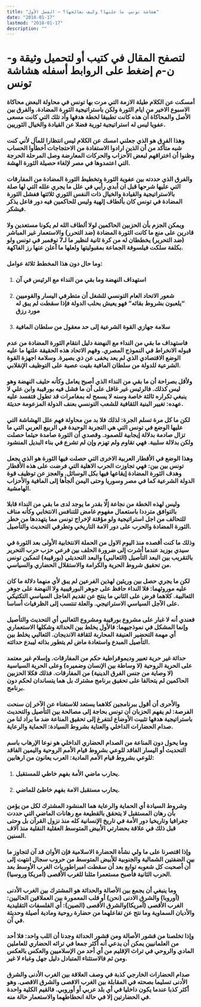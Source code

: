 ```yaml
---
title: "هشاشة تونس، ما علتها؟ وكيف نعالجها؟ – الفصل الأول"
date: "2018-01-17"
lastmod: "2018-01-17"
description: ""
---
```

# **لتصفح المقال في كتيب أو لتحميل وثيقة و-ن-م إضغط على الروابط أسفله** **هشاشة تونس**

### أمسكت عن الكلام طيلة الازمة التي مرت بها تونس في محاولة البعض محاكاة الاسبوع الاخير من ايام الثورة ولكن باستراتيجية الثورة المضادة. والفرق بين الأصل والمحاكاة أن هذه كانت تطبيقا لخطة هدفها وأد تلك التي كانت مسعى عفويا ليس له استراتيجية ثورية فضلا عن القيادة والخيال الثوريين.

### وهذا الفرق هو الذي جعلني امسك عن الكلام ليس انتظارا للمآل لأني كنت شبه متأكد من أن الذين ارادوا الاستفادة من الاحتجاجات أخطأوا الحساب وظنوا أن اختراقهم لبعض الأحزاب والحركات المعارضة وصل المرحلة الحرجة التي اعتمدوها في مصر لإلغاء حصيلة الثورة الهشة.

### والفرق الذي حددته بين عفوية الثورة وتخطيط الثورة المضادة من المفارقات التي عليها شرحها قبل ان أبدي رأيي في علل ما يجري علله التي لها صلة بالاستراتيجية والقيادة والخيال ذات النفس الثوري ثلاثتها ففشل الثورة المضادة في تونس كان بألطاف إلهية وليس للحاكمين فيه دور فاعل يذكر فيشكر.

### ويمكن الجزم بأن الحزبين الحاكمين لولا ألطاف الله لم يكونا مستعدين ولا قادرين على منع ما كانت الثورة المضادة (ضد التحرر) والاستعمار غير المباشر (ضد التحرير) يخططان له من كرة ثانية لنظير ما لـ7 نوفمبر في تونس ولو بكلفة سلكت فيلسوفة الجماعة بمقبوليتها ولعلها ما أعلن عنها رز الفاكهة.

### وما حال دون هذا المخطط ثلاثة عوامل:

1. ### استهداف النهضة وما بقي من النداء مع الرئيس في آن
2. ### شعور الاتحاد العام التونسي للشغل أن متطرفي اليسار والقوميين “يلعبون بشروط بقائه” فهو يعيش بحلب الدولة فإذا سقطت لم يبق له مورد رزق
3. ### سلامة جهازي القوة الشرعية إلى حد معقول من سلطان المافية

### فاستهداف ما بقي من النداء مع النهضة دليل انتقام الثورة المضادة من عدم قبوله الانخراط في النموذج المصري. وفهم الاتحاد هذه الحقيقة علتها ما عليه الوضع الاقتصادي الذي لم يعد يخفى عن ذي بصيرة. وسلامة اجهزة القوة الشرعية للدولة من سلطان المافية بقيت عصية على التوظيف الإنقلابي.

### ولأقل بصراحة أن ما بقي من النداء الذي أصبح يعامل وكأنه حليف النهضة وهو ليس كذلك. فالرئيس غير غافل على أن ما فشل فيه بورقيبة وابن علي لا ينبغي تكراره ثالثة خاصة وسنه لا يسمح له بمغامرات قد تطول فتفسد عليه عهده: تغيير البنية الثقافية للشعب التونسي بعنف الدولة المزعومة حديثة.

### لكن ما كل مرة تسلم الجرة: لذلك فلا بد من محاولة فهم علل الهشاشة التي عليها الوضع في تونس التي هي التجربة الوحيدة في الربيع العربي التي ما تزال صادمة بدلالة إيجابية للصمود. وقصدي أن الثورة صامدة حيثما حصلت ولكن بدلالة سلبية. فهي تقاوم ولم تهزم وإن لم تشرع في بناء البديل المنشود

### وهذا الوضع في الأقطار العربية الاخرى التي حصلت فيها الثورة هو الذي يجعل تونس بين بين: فهي تجاوزت الحرب الاهلية التي فرضت على هذه الأقطار وهدف الثورة المضادة إيقاعها فيها بكل الوسائل. والعجز عن توظيف قوة الدولة الشرعية كما في مصر وسوريا وحتى اليمن ألجأها إلى المافية والأحزاب الهامشية.

### وليس لهذه الخطة من نجاعة إلّا بقدر ما يوجد لدى ما بقي من النداء قابلا بالتوافق مترددا باستعمال مفهوم غامض للتنافس الانتخابي وكأنه مناف للتحالف من اجل استراتيجية ولو مؤقتة لإخراج تونس مما يتهددها من خطر الثورة المضادة والحرب على دور الامة التاريخي وتطرفي التحديث والتأصيل.

### وذلك ما كنت أقصده منذ اليوم الاول من الحملة الانتخابية الأولى بعد الثورة في سيدي بوزيد عندما أشرت إلى ضرورة الحلف بين فرعي حزب حرب التحرير بالتقريب بين البعد التأصيل (الثعالبي) والبعد التحديثي (بورقيبة) لتمكين تونس من تحقيق شروط الحرية والكرامة والاستقلال الحضاري والسياسي.

### لكن ما يجري حصل بين وريثين لهذين الفرعين لم يبق لأي منهما دلالة ما كان عليه موروثهما: فلا النداء حافظ على جوهر البورقيبية ولا النهضة على جوهر الثعالبية. كلاهما فرض على الثاني ما ينتج عن تقديم العاجل السياسي التكتيكي على الآجل السياسي الاستراتيجي. والعلة تنتسب إلى الظرفيات أساسا.

### فعندي أنه لا غبار على مشروع بورقيبة ومشروع الثعالبي أي التحديث والتأصيل وإنما المشكل في نموذجيهما: فالأول يخلط بين الحداثة وشكلها الاستعماري أي مهمة التحضير العنيفة المحاربة لثقافة الانديجان. الثعالبي يخلط بين التأصيل المبدع واستعادة ماض لم يتطور بذاته ليبدع حداثته.

### حداثة غير حرية تعبير وديموقراطية حكم من المفارقات. وإسلام غير معتمد على الحرية الروحية (لا وساطة بين الإنسان وضميره) وعلى الحرية السياسية (لا وصاية من جنس الفرق الدينية) من المفارقات. فذلك فكلا الحزبين الحاكمين لم يتحالفا على تحقيق برنامج مشترك بل هما يتساندان لحكم دون برنامج.

### والأحرى أن أقول ببرنامجين كلاهما يستعد للاستغناء عن الآخر إن سنحت الفرصة: لم يفهم الحزبان أن تونس بحاجة إلى مصالحة بين التأصيل والتحديث باستراتيجية هدفها تثبيت الأوضاع لنتفرغ إلى تحقيق المناعة ضد ما يراد لنا من صدام الحضارات الداخلي والعناية بشروط السيادة: الحماية والرعاية.

### وما يحول دون المناعة من الصدام الحضاري الداخلي هو نوعا الإرهاب باسم التحديث أو اليسار الفاقد للوعي بشروط قيام الأمم الروحية واليمين الفاقد للوعي بشروط قيام الأمم المادية: العرب يعانون من ارهابين:

1. ### يحارب ماضي الأمة بفهم خاطي للمستقبل.
2. ### يحارب مستقبل الامة بفهم خاطئ للماضي.

### وشروط السيادة أي الحماية والرعاية هما المنشود المشترك لكل من يؤمن بأن رهان المستقبل لا يتحقق بالقطيعة مع رهانات الماضي التي حددت جغرافيا وتاريخيا دور الأمة في تاريخ الإنسانية كله منذ نزول القرآن بل وحتى قبل ذلك في علاقة بحضارتي الأبيض المتوسط العقلية النقلية منذ آلاف السنين.

### وإذا اقتصرنا على ما ولي نشأة الحضارة الاسلامية فإن الأوان قد آن لتجاوز ما بين الضفتين الشمالية والجنوبية للأبيض المتوسط من حروب سجال انتهت إلى أن أصحبت كل شعوبه توابع بعد أن سقطت امبراطوريات الغرب الأوسط بعد الحرب الثانية فأصبح مستعمرا مثلنا للغرب الأقصى (أمريكا وروسيا).

### وما ينبغي أن يجمع بين الأصالة والحداثة هو المشترك بين الغرب الأدنى (أوروبا) والشرق الادنى (نحن) أو قلب المعمورة بين العملاقين الحاليين: الغرب الأقصى (أمريكا)والشرق الأقصى (الصين): أي الفلسفات التقليدية والأديان السماوية وما نتج عن تفاعلهما من حضارة روحية ومادية أصيلة وحديثة في آن.

### وإذا تخلصنا من قشور الأصالة ومن قشور الحداثة وجدنا أن اللب واحد: فلا أحد من العلمانيين يمكن أن يدعي أنه أكثر جمعا في تراثه الحضاري للعاملين المادي والروحي في تراث الإقليم من أي أحد من الإسلاميين والعكس بالعكس ومن ثم فالاستثناء المتبادل دليل جهل وغباء لا غير.

### صدام الحضارات الخارجي كذبة في وصف العلاقة بين الغرب الأدنى والشرق الأدنى تسليما بصحته في المقابلة بين الغرب الاقصى والشرق الاقصى. وهو أكثر كذبا عندما يكون داخليا في أي بلد عربي أو أوروبي. فالقيم الكلية واحدة في الحضارتين إلا في حالة انحطاطهما والاستعمار حالة منه.

###